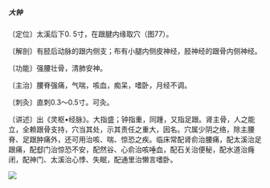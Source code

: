 ##### 大钟

〔定位〕太溪后下0. 5寸，在跟腱内缘取穴（图77）。

〔解剖〕有胫后动脉的跟内侧支；布有小腿内侧皮神经，胫神经的跟骨内侧神经。

〔功能〕强腰壮骨，清肺安神。

〔主治〕腰脊强痛，气喘，咳血，痴呆，嗜卧，月经不调。

〔刺灸〕直刺0.3〜0.5寸。可灸。

〔讲述〕出《灵枢•经脉》。大指盛；钟指重，同踵，又指足跟。肾主骨，人之能立，全赖跟骨支持，穴当其处，示其责任之重大，因名。穴属少阴之络，除主腰脊、足跟肿痛外，还可用治咳、喘、惊恐之疾。临床常配肾俞治腰痛，配太溪治足跟痛，配郄门治惊恐不安，配然谷、心俞治咳唾血，配石关治便秘，配水道治癃闭，配神门、太溪治心悸、失眠，配通里治懒言嗜卧。

![](./img/图77.jpg)
